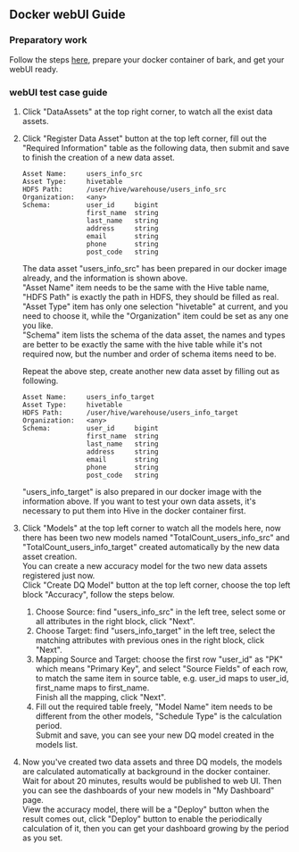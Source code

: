 ## Docker webUI Guide

### Preparatory work

Follow the steps [here](https://github.com/eBay/DQSolution/blob/master/README.md#how-to-run-in-docker#webui-test-case-guide), prepare your docker container of bark, and get your webUI ready.

### webUI test case guide

1.  Click "DataAssets" at the top right corner, to watch all the exist data assets.

2.  Click "Register Data Asset" button at the top left corner, fill out the "Required Information" table as the following data, then submit and save to finish the creation of a new data asset.
    ```
    Asset Name:     users_info_src
    Asset Type:     hivetable
    HDFS Path:      /user/hive/warehouse/users_info_src
    Organization:   <any>
    Schema:         user_id     bigint
                    first_name  string
                    last_name   string
                    address     string
                    email       string
                    phone       string
                    post_code   string
    ```
    The data asset "users_info_src" has been prepared in our docker image already, and the information is shown above.  
    "Asset Name" item needs to be the same with the Hive table name, "HDFS Path" is exactly the path in HDFS, they should be filled as real.  
    "Asset Type" item has only one selection "hivetable" at current, and you need to choose it, while the "Organization" item could be set as any one you like.  
    "Schema" item lists the schema of the data asset, the names and types are better to be exactly the same with the hive table while it's not required now, but the number and order of schema items need to be.  
    
    Repeat the above step, create another new data asset by filling out as following.
    ```
    Asset Name:     users_info_target
    Asset Type:     hivetable
    HDFS Path:      /user/hive/warehouse/users_info_target
    Organization:   <any>
    Schema:         user_id     bigint
                    first_name  string
                    last_name   string
                    address     string
                    email       string
                    phone       string
                    post_code   string
    ```  
    "users_info_target" is also prepared in our docker image with the information above.
    If you want to test your own data assets, it's necessary to put them into Hive in the docker container first.  
    
3.  Click "Models" at the top left corner to watch all the models here, now there has been two new models named "TotalCount_users_info_src" and "TotalCount_users_info_target" created automatically by the new data asset creation.  
    You can create a new accuracy model for the two new data assets registered just now.  
    Click "Create DQ Model" button at the top left corner, choose the top left block "Accuracy", follow the steps below.
    1)  Choose Source: find "users_info_src" in the left tree, select some or all attributes in the right block, click "Next".
    2)  Choose Target: find "users_info_target" in the left tree, select the matching attributes with previous ones in the right block, click "Next".
    3)  Mapping Source and Target: choose the first row "user_id" as "PK" which means "Primary Key", and select "Source Fields" of each row, to match the same item in source table, e.g. user_id maps to user_id, first_name maps to first_name.   
        Finish all the mapping, click "Next".
    4)  Fill out the required table freely, "Model Name" item needs to be different from the other models, "Schedule Type" is the calculation period.  
        Submit and save, you can see your new DQ model created in the models list.
    
4.  Now you've created two data assets and three DQ models, the models are calculated automatically at background in the docker container.  
    Wait for about 20 minutes, results would be published to web UI. Then you can see the dashboards of your new models in "My Dashboard" page.  
    View the accuracy model, there will be a "Deploy" button when the result comes out, click "Deploy" button to enable the periodically calculation of it, then you can get your dashboard growing by the period as you set.